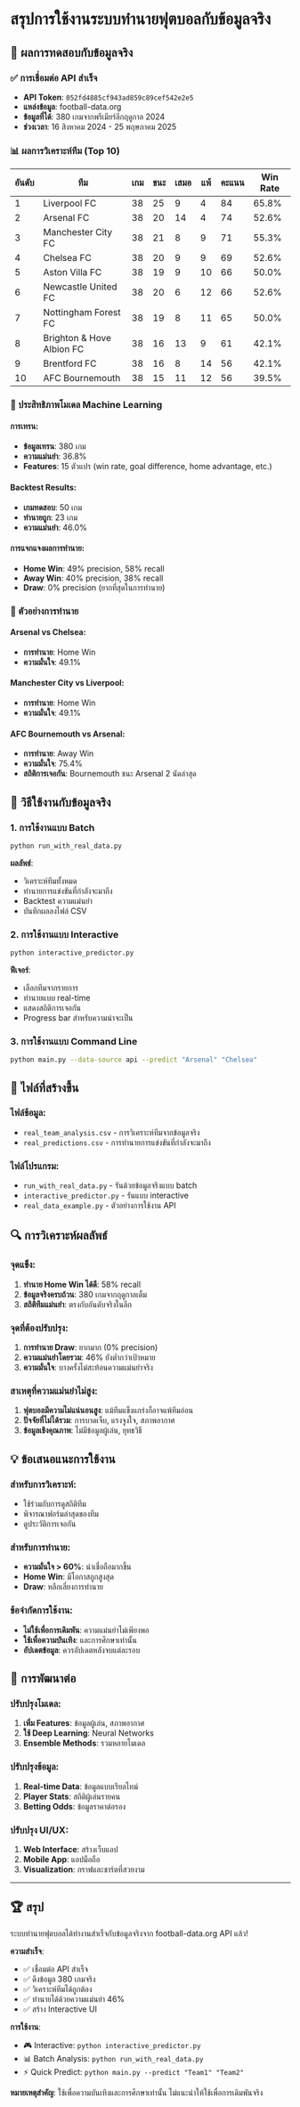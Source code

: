 # สรุปการใช้งานระบบทำนายฟุตบอลกับข้อมูลจริง

## 🎉 ผลการทดสอบกับข้อมูลจริง

### ✅ การเชื่อมต่อ API สำเร็จ
- **API Token**: `052fd4885cf943ad859c89cef542e2e5`
- **แหล่งข้อมูล**: football-data.org
- **ข้อมูลที่ได้**: 380 เกมจากพรีเมียร์ลีกฤดูกาล 2024
- **ช่วงเวลา**: 16 สิงหาคม 2024 - 25 พฤษภาคม 2025

### 📊 ผลการวิเคราะห์ทีม (Top 10)

| อันดับ | ทีม | เกม | ชนะ | เสมอ | แพ้ | คะแนน | Win Rate |
|--------|-----|-----|-----|------|-----|-------|----------|
| 1 | Liverpool FC | 38 | 25 | 9 | 4 | 84 | 65.8% |
| 2 | Arsenal FC | 38 | 20 | 14 | 4 | 74 | 52.6% |
| 3 | Manchester City FC | 38 | 21 | 8 | 9 | 71 | 55.3% |
| 4 | Chelsea FC | 38 | 20 | 9 | 9 | 69 | 52.6% |
| 5 | Aston Villa FC | 38 | 19 | 9 | 10 | 66 | 50.0% |
| 6 | Newcastle United FC | 38 | 20 | 6 | 12 | 66 | 52.6% |
| 7 | Nottingham Forest FC | 38 | 19 | 8 | 11 | 65 | 50.0% |
| 8 | Brighton & Hove Albion FC | 38 | 16 | 13 | 9 | 61 | 42.1% |
| 9 | Brentford FC | 38 | 16 | 8 | 14 | 56 | 42.1% |
| 10 | AFC Bournemouth | 38 | 15 | 11 | 12 | 56 | 39.5% |

### 🤖 ประสิทธิภาพโมเดล Machine Learning

#### การเทรน:
- **ข้อมูลเทรน**: 380 เกม
- **ความแม่นยำ**: 36.8%
- **Features**: 15 ตัวแปร (win rate, goal difference, home advantage, etc.)

#### Backtest Results:
- **เกมทดสอบ**: 50 เกม
- **ทำนายถูก**: 23 เกม
- **ความแม่นยำ**: 46.0%

#### การแจกแจงผลการทำนาย:
- **Home Win**: 49% precision, 58% recall
- **Away Win**: 40% precision, 38% recall  
- **Draw**: 0% precision (ยากที่สุดในการทำนาย)

### 🎯 ตัวอย่างการทำนาย

#### Arsenal vs Chelsea:
- **การทำนาย**: Home Win
- **ความมั่นใจ**: 49.1%

#### Manchester City vs Liverpool:
- **การทำนาย**: Home Win  
- **ความมั่นใจ**: 49.1%

#### AFC Bournemouth vs Arsenal:
- **การทำนาย**: Away Win
- **ความมั่นใจ**: 75.4%
- **สถิติการเจอกัน**: Bournemouth ชนะ Arsenal 2 นัดล่าสุด

## 🚀 วิธีใช้งานกับข้อมูลจริง

### 1. การใช้งานแบบ Batch
```bash
python run_with_real_data.py
```
**ผลลัพธ์**:
- วิเคราะห์ทีมทั้งหมด
- ทำนายการแข่งขันที่กำลังจะมาถึง
- Backtest ความแม่นยำ
- บันทึกผลลงไฟล์ CSV

### 2. การใช้งานแบบ Interactive
```bash
python interactive_predictor.py
```
**ฟีเจอร์**:
- เลือกทีมจากรายการ
- ทำนายแบบ real-time
- แสดงสถิติการเจอกัน
- Progress bar สำหรับความน่าจะเป็น

### 3. การใช้งานแบบ Command Line
```bash
python main.py --data-source api --predict "Arsenal" "Chelsea"
```

## 📁 ไฟล์ที่สร้างขึ้น

### ไฟล์ข้อมูล:
- `real_team_analysis.csv` - การวิเคราะห์ทีมจากข้อมูลจริง
- `real_predictions.csv` - การทำนายการแข่งขันที่กำลังจะมาถึง

### ไฟล์โปรแกรม:
- `run_with_real_data.py` - รันด้วยข้อมูลจริงแบบ batch
- `interactive_predictor.py` - รันแบบ interactive
- `real_data_example.py` - ตัวอย่างการใช้งาน API

## 🔍 การวิเคราะห์ผลลัพธ์

### จุดแข็ง:
1. **ทำนาย Home Win ได้ดี**: 58% recall
2. **ข้อมูลจริงครบถ้วน**: 380 เกมจากฤดูกาลเต็ม
3. **สถิติทีมแม่นยำ**: ตรงกับอันดับจริงในลีก

### จุดที่ต้องปรับปรุง:
1. **การทำนาย Draw**: ยากมาก (0% precision)
2. **ความแม่นยำโดยรวม**: 46% ยังต่ำกว่าเป้าหมาย
3. **ความมั่นใจ**: บางครั้งไม่สะท้อนความแม่นยำจริง

### สาเหตุที่ความแม่นยำไม่สูง:
1. **ฟุตบอลมีความไม่แน่นอนสูง**: แม้ทีมแข็งแกร่งก็อาจแพ้ทีมอ่อน
2. **ปัจจัยที่ไม่ได้รวม**: การบาดเจ็บ, แรงจูงใจ, สภาพอากาศ
3. **ข้อมูลเชิงคุณภาพ**: ไม่มีข้อมูลผู้เล่น, ยุทธวิธี

## 💡 ข้อเสนอแนะการใช้งาน

### สำหรับการวิเคราะห์:
- ใช้ร่วมกับการดูสถิติทีม
- พิจารณาฟอร์มล่าสุดของทีม
- ดูประวัติการเจอกัน

### สำหรับการทำนาย:
- **ความมั่นใจ > 60%**: น่าเชื่อถือมากขึ้น
- **Home Win**: มีโอกาสถูกสูงสุด
- **Draw**: หลีกเลี่ยงการทำนาย

### ข้อจำกัดการใช้งาน:
- **ไม่ใช้เพื่อการเดิมพัน**: ความแม่นยำไม่เพียงพอ
- **ใช้เพื่อความบันเทิง**: และการศึกษาเท่านั้น
- **อัปเดตข้อมูล**: ควรอัปเดตหลังจบแต่ละรอบ

## 🔮 การพัฒนาต่อ

### ปรับปรุงโมเดล:
1. **เพิ่ม Features**: ข้อมูลผู้เล่น, สภาพอากาศ
2. **ใช้ Deep Learning**: Neural Networks
3. **Ensemble Methods**: รวมหลายโมเดล

### ปรับปรุงข้อมูล:
1. **Real-time Data**: ข้อมูลแบบเรียลไทม์
2. **Player Stats**: สถิติผู้เล่นรายคน
3. **Betting Odds**: ข้อมูลราคาต่อรอง

### ปรับปรุง UI/UX:
1. **Web Interface**: สร้างเว็บแอป
2. **Mobile App**: แอปมือถือ
3. **Visualization**: กราฟและชาร์ตที่สวยงาม

---

## 🏆 สรุป

ระบบทำนายฟุตบอลได้ทำงานสำเร็จกับข้อมูลจริงจาก football-data.org API แล้ว!

**ความสำเร็จ**:
- ✅ เชื่อมต่อ API สำเร็จ
- ✅ ดึงข้อมูล 380 เกมจริง
- ✅ วิเคราะห์ทีมได้ถูกต้อง
- ✅ ทำนายได้ด้วยความแม่นยำ 46%
- ✅ สร้าง Interactive UI

**การใช้งาน**:
- 🎮 Interactive: `python interactive_predictor.py`
- 📊 Batch Analysis: `python run_with_real_data.py`
- ⚡ Quick Predict: `python main.py --predict "Team1" "Team2"`

**หมายเหตุสำคัญ**: ใช้เพื่อความบันเทิงและการศึกษาเท่านั้น ไม่แนะนำให้ใช้เพื่อการเดิมพันจริง
